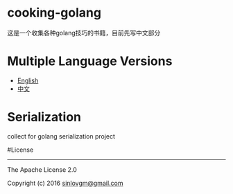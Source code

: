 # cooking-golang


这是一个收集各种golang技巧的书籍，目前先写中文部分


# Multiple Language Versions

- [English](en/)
- [中文](zh/)

# Serialization

collect for golang serialization project

#License

---

The Apache License 2.0

Copyright (c) 2016 sinlovgm@gmail.com
